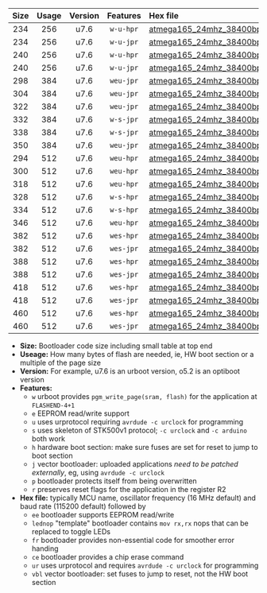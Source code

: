 |Size|Usage|Version|Features|Hex file|
|:-:|:-:|:-:|:-:|:--|
|234|256|u7.6|`w-u-hpr`|[atmega165_24mhz_38400bps_ur.hex](https://raw.githubusercontent.com/stefanrueger/urboot/main/atmega165_24mhz_38400bps_ur.hex)|
|234|256|u7.6|`w-u-jpr`|[atmega165_24mhz_38400bps_ur_vbl.hex](https://raw.githubusercontent.com/stefanrueger/urboot/main/atmega165_24mhz_38400bps_ur_vbl.hex)|
|240|256|u7.6|`w-u-hpr`|[atmega165_24mhz_38400bps_lednop_ur.hex](https://raw.githubusercontent.com/stefanrueger/urboot/main/atmega165_24mhz_38400bps_lednop_ur.hex)|
|240|256|u7.6|`w-u-jpr`|[atmega165_24mhz_38400bps_lednop_ur_vbl.hex](https://raw.githubusercontent.com/stefanrueger/urboot/main/atmega165_24mhz_38400bps_lednop_ur_vbl.hex)|
|298|384|u7.6|`weu-jpr`|[atmega165_24mhz_38400bps_ee_ur_vbl.hex](https://raw.githubusercontent.com/stefanrueger/urboot/main/atmega165_24mhz_38400bps_ee_ur_vbl.hex)|
|304|384|u7.6|`weu-jpr`|[atmega165_24mhz_38400bps_ee_lednop_ur_vbl.hex](https://raw.githubusercontent.com/stefanrueger/urboot/main/atmega165_24mhz_38400bps_ee_lednop_ur_vbl.hex)|
|322|384|u7.6|`weu-jpr`|[atmega165_24mhz_38400bps_ee_lednop_fr_ur_vbl.hex](https://raw.githubusercontent.com/stefanrueger/urboot/main/atmega165_24mhz_38400bps_ee_lednop_fr_ur_vbl.hex)|
|332|384|u7.6|`w-s-jpr`|[atmega165_24mhz_38400bps_vbl.hex](https://raw.githubusercontent.com/stefanrueger/urboot/main/atmega165_24mhz_38400bps_vbl.hex)|
|338|384|u7.6|`w-s-jpr`|[atmega165_24mhz_38400bps_lednop_vbl.hex](https://raw.githubusercontent.com/stefanrueger/urboot/main/atmega165_24mhz_38400bps_lednop_vbl.hex)|
|350|384|u7.6|`weu-jpr`|[atmega165_24mhz_38400bps_ee_lednop_fr_ce_ur_vbl.hex](https://raw.githubusercontent.com/stefanrueger/urboot/main/atmega165_24mhz_38400bps_ee_lednop_fr_ce_ur_vbl.hex)|
|294|512|u7.6|`weu-hpr`|[atmega165_24mhz_38400bps_ee_ur.hex](https://raw.githubusercontent.com/stefanrueger/urboot/main/atmega165_24mhz_38400bps_ee_ur.hex)|
|300|512|u7.6|`weu-hpr`|[atmega165_24mhz_38400bps_ee_lednop_ur.hex](https://raw.githubusercontent.com/stefanrueger/urboot/main/atmega165_24mhz_38400bps_ee_lednop_ur.hex)|
|318|512|u7.6|`weu-hpr`|[atmega165_24mhz_38400bps_ee_lednop_fr_ur.hex](https://raw.githubusercontent.com/stefanrueger/urboot/main/atmega165_24mhz_38400bps_ee_lednop_fr_ur.hex)|
|328|512|u7.6|`w-s-hpr`|[atmega165_24mhz_38400bps.hex](https://raw.githubusercontent.com/stefanrueger/urboot/main/atmega165_24mhz_38400bps.hex)|
|334|512|u7.6|`w-s-hpr`|[atmega165_24mhz_38400bps_lednop.hex](https://raw.githubusercontent.com/stefanrueger/urboot/main/atmega165_24mhz_38400bps_lednop.hex)|
|346|512|u7.6|`weu-hpr`|[atmega165_24mhz_38400bps_ee_lednop_fr_ce_ur.hex](https://raw.githubusercontent.com/stefanrueger/urboot/main/atmega165_24mhz_38400bps_ee_lednop_fr_ce_ur.hex)|
|382|512|u7.6|`wes-hpr`|[atmega165_24mhz_38400bps_ee.hex](https://raw.githubusercontent.com/stefanrueger/urboot/main/atmega165_24mhz_38400bps_ee.hex)|
|382|512|u7.6|`wes-jpr`|[atmega165_24mhz_38400bps_ee_vbl.hex](https://raw.githubusercontent.com/stefanrueger/urboot/main/atmega165_24mhz_38400bps_ee_vbl.hex)|
|388|512|u7.6|`wes-hpr`|[atmega165_24mhz_38400bps_ee_lednop.hex](https://raw.githubusercontent.com/stefanrueger/urboot/main/atmega165_24mhz_38400bps_ee_lednop.hex)|
|388|512|u7.6|`wes-jpr`|[atmega165_24mhz_38400bps_ee_lednop_vbl.hex](https://raw.githubusercontent.com/stefanrueger/urboot/main/atmega165_24mhz_38400bps_ee_lednop_vbl.hex)|
|418|512|u7.6|`wes-hpr`|[atmega165_24mhz_38400bps_ee_lednop_fr.hex](https://raw.githubusercontent.com/stefanrueger/urboot/main/atmega165_24mhz_38400bps_ee_lednop_fr.hex)|
|418|512|u7.6|`wes-jpr`|[atmega165_24mhz_38400bps_ee_lednop_fr_vbl.hex](https://raw.githubusercontent.com/stefanrueger/urboot/main/atmega165_24mhz_38400bps_ee_lednop_fr_vbl.hex)|
|460|512|u7.6|`wes-hpr`|[atmega165_24mhz_38400bps_ee_lednop_fr_ce.hex](https://raw.githubusercontent.com/stefanrueger/urboot/main/atmega165_24mhz_38400bps_ee_lednop_fr_ce.hex)|
|460|512|u7.6|`wes-jpr`|[atmega165_24mhz_38400bps_ee_lednop_fr_ce_vbl.hex](https://raw.githubusercontent.com/stefanrueger/urboot/main/atmega165_24mhz_38400bps_ee_lednop_fr_ce_vbl.hex)|

- **Size:** Bootloader code size including small table at top end
- **Useage:** How many bytes of flash are needed, ie, HW boot section or a multiple of the page size
- **Version:** For example, u7.6 is an urboot version, o5.2 is an optiboot version
- **Features:**
  + `w` urboot provides `pgm_write_page(sram, flash)` for the application at `FLASHEND-4+1`
  + `e` EEPROM read/write support
  + `u` uses urprotocol requiring `avrdude -c urclock` for programming
  + `s` uses skeleton of STK500v1 protocol; `-c urclock` and `-c arduino` both work
  + `h` hardware boot section: make sure fuses are set for reset to jump to boot section
  + `j` vector bootloader: uploaded applications *need to be patched externally*, eg, using `avrdude -c urclock`
  + `p` bootloader protects itself from being overwritten
  + `r` preserves reset flags for the application in the register R2
- **Hex file:** typically MCU name, oscillator frequency (16 MHz default) and baud rate (115200 default) followed by
  + `ee` bootloader supports EEPROM read/write
  + `lednop` "template" bootloader contains `mov rx,rx` nops that can be replaced to toggle LEDs
  + `fr` bootloader provides non-essential code for smoother error handing
  + `ce` bootloader provides a chip erase command
  + `ur` uses urprotocol and requires `avrdude -c urclock` for programming
  + `vbl` vector bootloader: set fuses to jump to reset, not the HW boot section
